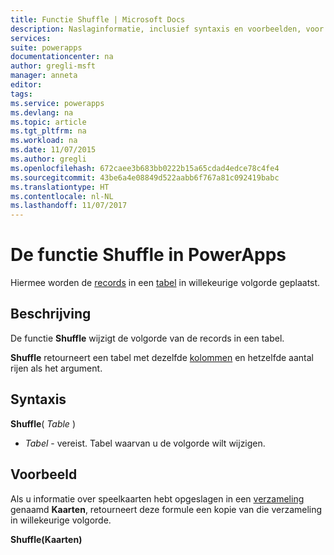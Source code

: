 ```yaml
---
title: Functie Shuffle | Microsoft Docs
description: Naslaginformatie, inclusief syntaxis en voorbeelden, voor de functie Shuffle in PowerApps
services: 
suite: powerapps
documentationcenter: na
author: gregli-msft
manager: anneta
editor: 
tags: 
ms.service: powerapps
ms.devlang: na
ms.topic: article
ms.tgt_pltfrm: na
ms.workload: na
ms.date: 11/07/2015
ms.author: gregli
ms.openlocfilehash: 672caee3b683bb0222b15a65cdad4edce78c4fe4
ms.sourcegitcommit: 43be6a4e08849d522aabb6f767a81c092419babc
ms.translationtype: HT
ms.contentlocale: nl-NL
ms.lasthandoff: 11/07/2017
---
```

# <a name="shuffle-function-in-powerapps"></a>De functie Shuffle in PowerApps
Hiermee worden de [records](../working-with-tables.md#records) in een [tabel](../working-with-tables.md) in willekeurige volgorde geplaatst.

## <a name="description"></a>Beschrijving
De functie **Shuffle** wijzigt de volgorde van de records in een tabel.

**Shuffle** retourneert een tabel met dezelfde [kolommen](../working-with-tables.md#columns) en hetzelfde aantal rijen als het argument.

## <a name="syntax"></a>Syntaxis
**Shuffle**( *Table* )

* *Tabel* - vereist.  Tabel waarvan u de volgorde wilt wijzigen.

## <a name="example"></a>Voorbeeld
Als u informatie over speelkaarten hebt opgeslagen in een [verzameling](../working-with-data-sources.md#collections) genaamd **Kaarten**, retourneert deze formule een kopie van die verzameling in willekeurige volgorde.

**Shuffle(Kaarten)**

